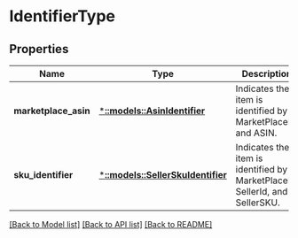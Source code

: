 # IdentifierType

## Properties
Name | Type | Description | Notes
------------ | ------------- | ------------- | -------------
**marketplace_asin** | [***::models::AsinIdentifier**](ASINIdentifier.md) | Indicates the item is identified by MarketPlaceId and ASIN. | [optional] [default to null]
**sku_identifier** | [***::models::SellerSkuIdentifier**](SellerSKUIdentifier.md) | Indicates the item is identified by MarketPlaceId, SellerId, and SellerSKU. | [optional] [default to null]

[[Back to Model list]](../README.md#documentation-for-models) [[Back to API list]](../README.md#documentation-for-api-endpoints) [[Back to README]](../README.md)


